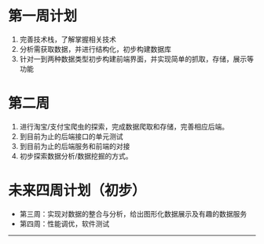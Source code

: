 # 第一周计划    
1. 完善技术栈，了解掌握相关技术
2. 分析需获取数据，并进行结构化，初步构建数据库
3. 针对一到两种数据类型初步构建前端界面，并实现简单的抓取，存储，展示等功能  

# 第二周
1. 进行淘宝/支付宝爬虫的探索，完成数据爬取和存储，完善相应后端。
2. 到目前为止的后端接口的单元测试
3. 到目前为止的后端服务和前端的对接
4. 初步探索数据分析/数据挖掘的方式。

# 未来四周计划（初步）
   * 第三周：实现对数据的整合与分析，给出图形化数据展示及有趣的数据服务
   * 第四周：性能调优，软件测试

----
